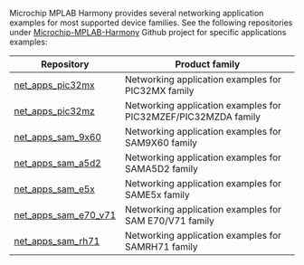 Microchip MPLAB Harmony provides several networking application examples for most supported device families. See the following repositories under [Microchip-MPLAB-Harmony](https://github.com/Microchip-MPLAB-Harmony) Github project for specific applications examples:

| Repository | Product family |
| ---------- | -------------- |
| [net_apps_pic32mx](https://github.com/Microchip-MPLAB-Harmony/net_apps_pic32mx) | Networking application examples for PIC32MX family |
| [net_apps_pic32mz](https://github.com/Microchip-MPLAB-Harmony/net_apps_pic32mz) | Networking application examples for PIC32MZEF/PIC32MZDA family |
| [net_apps_sam_9x60](https://github.com/Microchip-MPLAB-Harmony/net_apps_sam_9x60) | Networking application examples for SAM9X60 family |
| [net_apps_sam_a5d2](https://github.com/Microchip-MPLAB-Harmony/net_apps_sam_a5d2) | Networking application examples for SAMA5D2 family |
| [net_apps_sam_e5x](https://github.com/Microchip-MPLAB-Harmony/net_apps_sam_e5x) | Networking application examples for SAME5x family|
| [net_apps_sam_e70_v71](https://github.com/Microchip-MPLAB-Harmony/net_apps_sam_e70_v71) | Networking application examples for SAM E70/V71 family |
| [net_apps_sam_rh71](https://github.com/Microchip-MPLAB-Harmony/net_apps_sam_rh71) | Networking application examples for SAMRH71 family |
